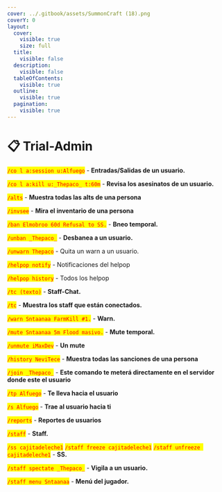 ```yaml
---
cover: ../.gitbook/assets/SummonCraft (18).png
coverY: 0
layout:
  cover:
    visible: true
    size: full
  title:
    visible: false
  description:
    visible: false
  tableOfContents:
    visible: true
  outline:
    visible: true
  pagination:
    visible: true
---
```


# 📋 Trial-Admin

<mark style="color:red;">`/co l a:session u:Alfuego`</mark> - **Entradas/Salidas de un usuario.**

<mark style="color:red;">`/co l a:kill u:_Thepaco_ t:60m`</mark> - **Revisa los asesinatos de un usuario.**

<mark style="color:red;">`/alts`</mark> - **Muestra todas las alts de una persona**

<mark style="color:red;">`/invsee`</mark> - **Mira el inventario de una persona**

<mark style="color:red;">`/ban Elmobroo 60d Refusal to SS.`</mark> - **Bneo temporal.**

<mark style="color:red;">`/unban _Thepaco_`</mark> - **Desbanea a un usuario.**

<mark style="color:red;">`/unwarn Thepaco`</mark> - Quita un warn a un usuario.

<mark style="color:red;">`/helpop notify`</mark> - Notificaciones del helpop

<mark style="color:red;">`/helpop history`</mark> - Todos los helpop

<mark style="color:red;">`/tc (texto)`</mark> - **Staff-Chat.**

<mark style="color:red;">`/tc`</mark> - **Muestra los staff que están conectados.**

<mark style="color:red;">`/warn Sntaanaa FarmKill #1.`</mark> - **Warn.**

<mark style="color:red;">`/mute Sntaanaa 5m Flood masivo.`</mark> - **Mute temporal.**

<mark style="color:red;">`/unmute iMaxDev`</mark> - **Un mute**

<mark style="color:red;">`/history NeviTece`</mark> - **Muestra todas las sanciones de una persona**

<mark style="color:red;">`/join _Thepaco_`</mark> - **Este comando te meterá directamente en el servidor donde este el usuario**

<mark style="color:red;">`/tp Alfuego`</mark> - **Te lleva hacia el usuario**

<mark style="color:red;">`/s Alfuego`</mark> - **Trae al usuario hacia ti**

<mark style="color:red;">`/reports`</mark> - **Reportes de usuarios**

<mark style="color:red;">`/staff`</mark> - **Staff.**

<mark style="color:red;">`/ss cajitadeleche1`</mark> <mark style="color:red;">`/staff freeze cajitadeleche1`</mark> <mark style="color:red;">`/staff unfreeze cajitadeleche1`</mark> - **SS.**

<mark style="color:red;">`/staff spectate _Thepaco_`</mark> - **Vigila a un usuario.**

<mark style="color:red;">`/staff menu Sntaanaa`</mark> - **Menú del jugador.**
